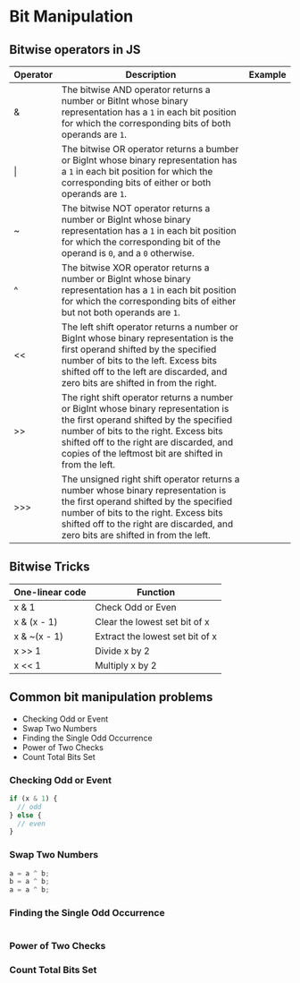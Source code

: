 # Bit Manipulation

## Bitwise operators in JS
|Operator|Description|Example|
|----|----|----|
|&|The bitwise AND operator returns a number or BitInt whose binary representation has a `1` in each bit position for which the corresponding bits of both operands are `1`.||
|\||The bitwise OR operator returns a bumber or BigInt whose binary representation has a `1` in each bit position for which the corresponding bits of either or both operands are `1`.||
|~|The bitwise NOT operator returns a number or BigInt whose binary representation has a `1` in each bit position for which the corresponding bit of the operand is `0`, and a `0` otherwise.||
|^|The bitwise XOR operator returns a number or BigInt whose binary representation has a `1` in each bit position for which the corresponding bits of either but not both operands are `1`.||
|<<|The left shift operator returns a number or BigInt whose binary representation is the first operand shifted by the specified number of bits to the left. Excess bits shifted off to the left are discarded, and zero bits are shifted in from the right.||
|>>|The right shift operator returns a number or BigInt whose binary representation is the first operand shifted by the specified number of bits to the right. Excess bits shifted off to the right are discarded, and copies of the leftmost bit are shifted in from the left.||
|>>>|The unsigned right shift operator returns a number whose binary representation is the first operand shifted by the specified number of bits to the right. Excess bits shifted off to the right are discarded, and zero bits are shifted in from the left.||

## Bitwise Tricks
|One-linear code|Function|
|----|----|
|x & 1|Check Odd or Even|
|x & (x - 1)|Clear the lowest set bit of x|
|x & ~(x - 1)|Extract the lowest set bit of x|
|x >> 1|Divide x by 2|
|x << 1|Multiply x by 2|

## Common bit manipulation problems
- Checking Odd or Event
- Swap Two Numbers
- Finding the Single Odd Occurrence
- Power of Two Checks
- Count Total Bits Set

### Checking Odd or Event
```javascript
if (x & 1) {
  // odd
} else {
  // even
}
```
### Swap Two Numbers
``` javascript
a = a ^ b;
b = a ^ b;
a = a ^ b;
```
### Finding the Single Odd Occurrence
```javascript

```
### Power of Two Checks
### Count Total Bits Set


